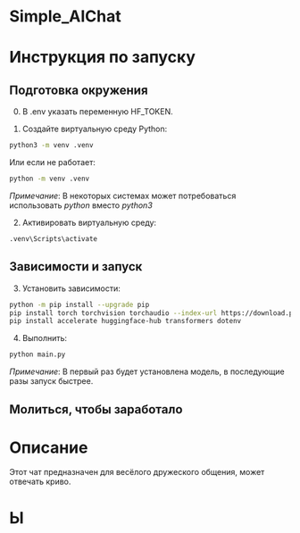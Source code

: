 # Simple_AIChat
# Инструкция по запуску

## Подготовка окружения

0. В .env указать переменную HF_TOKEN.

1. Создайте виртуальную среду Python:
```bash
python3 -m venv .venv
 ```
Или если не работает:
```bash
python -m venv .venv
 ```
*Примечание*: В некоторых системах может потребоваться использовать *python* вместо *python3*

2. Активировать виртуальную среду: 
```bash
.venv\Scripts\activate
```

## Зависимости и запуск

3. Установить зависимости: 	
```bash
python -m pip install --upgrade pip
pip install torch torchvision torchaudio --index-url https://download.pytorch.org/whl/cu128
pip install accelerate huggingface-hub transformers dotenv
```
4. Выполнить:
```bash
python main.py  
```
*Примечание*: В первый раз будет установлена модель, в последующие разы запуск быстрее.

## Молиться, чтобы заработало

# Описание
Этот чат предназначен для весёлого дружеского общения, может отвечать криво. 
# Ы
